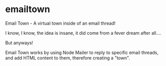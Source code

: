 # emailtown
Email Town - A virtual town inside of an email thread!

I know, I know, the idea is insane, it did come from a fever dream after all....

But anyways!

Email Town works by using Node Mailer to reply to specific email threads, and add HTML content to them, therefore creating a "town".
